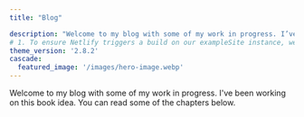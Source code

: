 ```yaml
---
title: "Blog"

description: "Welcome to my blog with some of my work in progress. I’ve been working on this book idea. You can read some of the chapters below."
# 1. To ensure Netlify triggers a build on our exampleSite instance, we need to change a file in the exampleSite directory.
theme_version: '2.8.2'
cascade:
  featured_image: '/images/hero-image.webp'
---
```

Welcome to my blog with some of my work in progress. I've been working on this book idea. You can read some of the chapters below.
